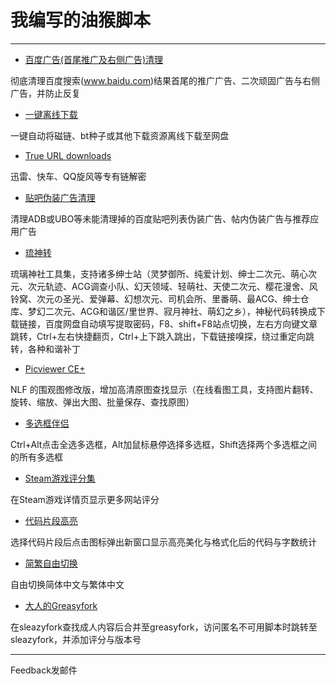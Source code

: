 我编写的油猴脚本
==========================

---
+ [百度广告(首尾推广及右侧广告)清理](https://github.com/hoothin/UserScripts/blob/master/Kill%20Baidu%20AD)

 彻底清理百度搜索(www.baidu.com)结果首尾的推广广告、二次顽固广告与右侧广告，并防止反复
+ [一键离线下载](https://github.com/hoothin/UserScripts/blob/master/Easy%20offline)

 一键自动将磁链、bt种子或其他下载资源离线下载至网盘
+ [True URL downloads](https://github.com/hoothin/UserScripts/blob/master/True%20URL%20downloads)

 迅雷、快车、QQ旋风等专有链解密
+ [贴吧伪装广告清理](https://github.com/hoothin/UserScripts/blob/master/Kill%20TieBa%20AD)

 清理ADB或UBO等未能清理掉的百度贴吧列表伪装广告、帖内伪装广告与推荐应用广告
+ [琉神转](https://github.com/hoothin/UserScripts/blob/master/HacgGodTurn)

 琉璃神社工具集，支持诸多绅士站（灵梦御所、纯爱计划、绅士二次元、萌心次元、次元轨迹、ACG调查小队、幻天领域、轻萌社、天使二次元、樱花漫舍、风铃窝、次元の圣光、爱弹幕、幻想次元、司机会所、里番萌、最ACG、绅士仓库、梦幻二次元、ACG和谐区/里世界、寂月神社、萌幻之乡），神秘代码转换成下载链接，百度网盘自动填写提取密码，F8、shift+F8站点切换，左右方向键文章跳转，Ctrl+左右快捷翻页，Ctrl+上下跳入跳出，下载链接嗅探，绕过重定向跳转，各种和谐补丁
+ [Picviewer CE+](https://github.com/hoothin/UserScripts/blob/master/Picviewer%20CE%2B)

 NLF 的围观图修改版，增加高清原图查找显示（在线看图工具，支持图片翻转、旋转、缩放、弹出大图、批量保存、查找原图）
+ [多选框伴侣](https://github.com/hoothin/UserScripts/blob/master/Select%20All%20Checkboxes)

 Ctrl+Alt点击全选多选框，Alt加鼠标悬停选择多选框，Shift选择两个多选框之间的所有多选框
+ [Steam游戏评分集](https://github.com/hoothin/UserScripts/blob/master/MoreSteamRatings)

 在Steam游戏详情页显示更多网站评分
+ [代码片段高亮](https://github.com/hoothin/UserScripts/blob/master/Highlight%20Every%20Code)

 选择代码片段后点击图标弹出新窗口显示高亮美化与格式化后的代码与字数统计
+ [简繁自由切换](https://github.com/hoothin/UserScripts/blob/master/Switch%20Traditional%20Chinese%20and%20Simplified%20Chinese)

 自由切换简体中文与繁体中文
+ [大人的Greasyfork](https://github.com/hoothin/UserScripts/blob/master/Greasyfork%20Search%20with%20Sleazyfork%20Results%20include)

 在sleazyfork查找成人内容后合并至greasyfork，访问匿名不可用脚本时跳转至sleazyfork，并添加评分与版本号

---
 Feedback发邮件
